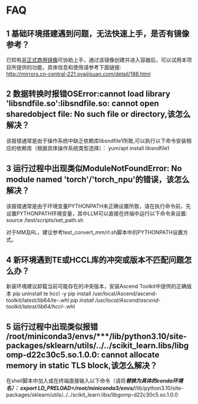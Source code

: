 # FAQ

## 1 基础环境搭建遇到问题，无法快速上手，是否有镜像参考？

已知有[非正式商用镜像](http://mirrors.cn-central-221.ovaijisuan.com/detail/188.html)可协助上手，通过该镜像创建并进入容器后，可以试用本项目所提供的功能，具体信息和使用请参考下面链接:  
<http://mirrors.cn-central-221.ovaijisuan.com/detail/188.html>

## 2 数据转换时报错OSError:cannot load library 'libsndfile.so':libsndfile.so: cannot open sharedobject file: No such file or directory,该怎么解决？

该报错通常是由于操作系统中缺乏依赖库libsndfile1所致,可以执行以下命令安装相应的依赖库（根据具体操作系统类型选择）：
yum/apt install libsndfile1

## 3 运行过程中出现类似ModuleNotFoundError: No module named 'torch'/'torch_npu'的错误，该怎么解决？

该报错通常是由于环境变量PYTHONPATH未正确设置所致，请在执行命令前，先设置PYTHONPATH环境变量，其中LLM可以直接在终端中运行以下命令来设置:
source /test/scripts/set_path.sh

对于MM及RL，建议参考test_convert_mm/rl.sh脚本中的PYTHONPATH设置方式。

## 4 新环境遇到TE或HCCL库的冲突或版本不匹配问题怎么办？

新装环境建议卸载当前可能存在的冲突版本，安装Ascend Toolkit中提供的正确版本
pip uninstall te hccl -y
pip install /usr/local/Ascend/ascend-toolkit/latest/lib64/te-*.whl
pip install /usr/local/Ascend/ascend-toolkit/latest/lib64/hccl-*.whl  

## 5 运行过程中出现类似报错 /root/miniconda3/envs/***/lib/python3.10/site-packages/sklearn/utils/../../scikit_learn.libs/libgomp-d22c30c5.so.1.0.0: cannot allocate memory in static TLS block,该怎么解决？

在shell脚本中加入或在终端直接输入以下命令（请将***替换为具体的conda环境名）：
export LD_PRELOAD=/root/miniconda3/envs/***/lib/python3.10/site-packages/sklearn/utils/../../scikit_learn.libs/libgomp-d22c30c5.so.1.0.0

